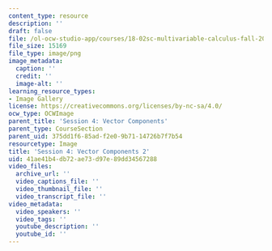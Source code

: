 ```yaml
---
content_type: resource
description: ''
draft: false
file: /ol-ocw-studio-app/courses/18-02sc-multivariable-calculus-fall-2010/41ae41b4db72ae73d97e89dd34567288_MIT18_02SC_L2Brds_2.png
file_size: 15169
file_type: image/png
image_metadata:
  caption: ''
  credit: ''
  image-alt: ''
learning_resource_types:
- Image Gallery
license: https://creativecommons.org/licenses/by-nc-sa/4.0/
ocw_type: OCWImage
parent_title: 'Session 4: Vector Components'
parent_type: CourseSection
parent_uid: 375dd1f6-85ad-f2e0-9b71-14726b7f7b54
resourcetype: Image
title: 'Session 4: Vector Components 2'
uid: 41ae41b4-db72-ae73-d97e-89dd34567288
video_files:
  archive_url: ''
  video_captions_file: ''
  video_thumbnail_file: ''
  video_transcript_file: ''
video_metadata:
  video_speakers: ''
  video_tags: ''
  youtube_description: ''
  youtube_id: ''
---
```

